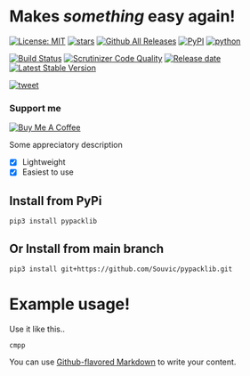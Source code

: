 # Makes _something_ easy again!
[![License: MIT](https://img.shields.io/github/license/Souvic/pypacklib)](https://opensource.org/licenses/MIT)
[![stars](https://img.shields.io/github/stars/Souvic/pypacklib)]()
[![Github All Releases](https://img.shields.io/github/downloads/Souvic/pypacklib/total.svg)]()
[![PyPI](https://img.shields.io/pypi/v/pypacklib)](https://pypi.org/project/pypacklib/)
[![python](https://img.shields.io/github/languages/top/Souvic/pypacklib)]()

[![Build Status](https://scrutinizer-ci.com/g/Souvic/pypacklib/badges/build.png?b=main)](https://scrutinizer-ci.com/g/Souvic/pypacklib/build-status/main)
[![Scrutinizer Code Quality](https://scrutinizer-ci.com/g/Souvic/pypacklib/badges/quality-score.png?b=main)](https://scrutinizer-ci.com/g/Souvic/pypacklib/?branch=main)
[![Release date](https://img.shields.io/github/release-date/Souvic/pypacklib)]()
[![Latest Stable Version](https://img.shields.io/github/v/release/Souvic/pypacklib)]()

[![tweet](https://img.shields.io/twitter/url?style=social&url=https%3A%2F%2Fgithub.com%2FSouvic%2Fpypacklib)](https://twitter.com/intent/tweet?text=I%20found%20this%20awesome%20repo%20on%20GitHub%20%26%20PyPI%20that%20simplifies%20life%20of%20developers%20so%20much!&url=https%3A%2F%2Fgithub.com%2FSouvic%2Fpypacklib)

### Support me


[![Buy Me A Coffee](https://cdn.buymeacoffee.com/buttons/v2/default-yellow.png)](https://www.buymeacoffee.com/Souvic)


Some appreciatory description
- [x] Lightweight
- [x] Easiest to use 

## Install from PyPi
```
pip3 install pypacklib
```

## Or Install from main branch
```
pip3 install git+https://github.com/Souvic/pypacklib.git
```

# Example usage!
Use it like this..
```
cmpp
```

You can use
[Github-flavored Markdown](https://guides.github.com/features/mastering-markdown/)
to write your content.

